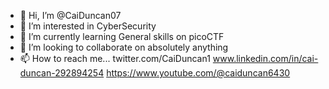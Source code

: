 - 👋 Hi, I’m @CaiDuncan07
- 👀 I’m interested in CyberSecurity
- 🌱 I’m currently learning General skills on picoCTF
- 💞️ I’m looking to collaborate on absolutely anything
- 📫 How to reach me... twitter.com/CaiDuncan1
                        www.linkedin.com/in/cai-duncan-292894254
                        https://www.youtube.com/@caiduncan6430
                        

<!---
CaiDuncan07/CaiDuncan07 is a ✨ special ✨ repository because its `README.md` (this file) appears on your GitHub profile.
You can click the Preview link to take a look at your changes.
--->
